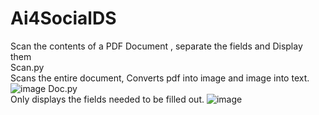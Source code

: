 # Ai4SocialDS
Scan the contents of a PDF Document , separate the fields and Display them<br>
Scan.py<br> Scans the entire document, Converts pdf into image and image into text.
![image](https://github.com/rohankant/Ai4SocialDS/assets/85503948/1963ab92-03c8-4b70-aa45-f719d186f00b)
Doc.py<br> Only displays the fields needed to be filled out.
![image](https://github.com/rohankant/Ai4SocialDS/assets/85503948/4613a7db-5955-42ee-a9d2-183587133c3c)

